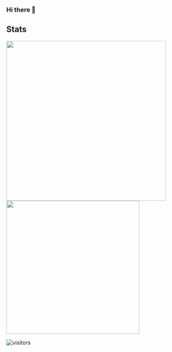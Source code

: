 ### Hi there 👋

<!--
**MattiasEyh/MattiasEyh** is a ✨ _special_ ✨ repository because its `README.md` (this file) appears on your GitHub profile.

Here are some ideas to get you started:

- 🔭 I’m currently working on ...
- 🌱 I’m currently learning ...
- 👯 I’m looking to collaborate on ...
- 🤔 I’m looking for help with ...
- 💬 Ask me about ...
- 📫 How to reach me: ...
- 😄 Pronouns: ...
- ⚡ Fun fact: ...
-->


## Stats

<img width="420" src="https://github-readme-stats.vercel.app/api?username=anuraghazra&show_icons=true&theme=radical"/><img width="350" src="https://github-readme-stats.vercel.app/api/top-langs/?username=anuraghazra&langs_count=8"/>

![visitors](https://visitor-badge.glitch.me/badge?page_id=MattiasEyh.MattiasEyh)

